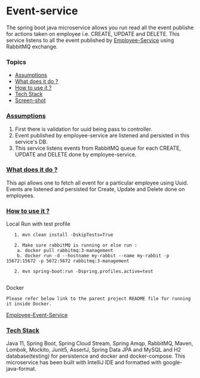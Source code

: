 # Event-service
The spring boot java microservice allows you run read all the event publishe for actions taken on employee i.e. CREATE, UPDATE and DELETE.
This service listens to all the event published by [Employee-Service](https://github.com/anusheelchandra/employee-event-service/tree/master/employee-service) using RabbitMQ exchange.

### Topics
  * [Assumptions](#assumptions)
  * [What does it do ?](#technical-details)
  * [How to use it ?](#guide)
  * [Tech Stack](#tech-stack)
  * [Screen-shot](#screen-shot)
  
###  [Assumptions](#assumptions)  
1. First there is validation for uuid being pass to controller.
2. Event published by employee-service are listened and persisted in this service's DB.
4. This service listens events from RabbitMQ queue for each CREATE, UPDATE and DELETE done by employee-service.
  
###  [What does it do ?](#technical-details)
This api allows one to fetch all event for a particular employee using Uuid.
Events are listened and persisted for Create, Update and Delete done on employees.

###  [How to use it ?](#guide)

Local Run with test profile
```
   1. mvn clean install -DskipTests=True
   
   2. Make sure rabbitMQ is running or else run : 
    a. docker pull rabbitmq:3-management    
    b. docker run -d --hostname my-rabbit --name my-rabbit -p 15672:15672 -p 5672:5672 rabbitmq:3-management
   
   2. mvn spring-boot:run -Dspring.profiles.active=test 
    
```

Docker
```  
Please refer below link to the parent project README file for running it inside Docker.
```
[Employee-Event-Service](https://github.com/anusheelchandra/employee-event-service)


### [Tech Stack](#tech-stack)
Java 11, Spring Boot, Spring Cloud Stream, Spring Amqp, RabbitMQ, Maven, Lombok, Mockito, Junit5, AssertJ, 
Spring Data JPA and MySQL and H2 database(testing) for persistence and docker and docker-compose.
This microservice has been built with IntelliJ IDE and formatted with google-java-format.